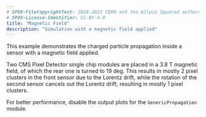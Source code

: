 ```yaml
---
# SPDX-FileCopyrightText: 2018-2022 CERN and the Allpix Squared authors
# SPDX-License-Identifier: CC-BY-4.0
title: "Magnetic Field"
description: "Simulation with a magnetic field applied"
---
```


This example demonstrates the charged particle propagation inside a sensor with a magnetic field applied.

Two CMS Pixel Detector single chip modules are placed in a 3.8 T magnetic field, of which the rear one is turned to 19 deg. This results in mostly 2 pixel clusters in the front sensor due to the Lorentz drift, while the rotation of the second sensor cancels out the Lorentz drift, resulting in mostly 1 pixel clusters.

For better performance, disable the output plots for the `GenericPropagation` module.
